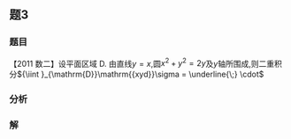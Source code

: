 ## 题3
### 题目
【2011 数二】设平面区域 D. 由直线$y = x$,圆${x}^{2} + {y}^{2} = {2y}$及$y$轴所围成,则二重积分${\iint }_{\mathrm{D}}\mathrm{{xyd}}\sigma  = \underline{\;} \cdot$
### 分析

### 解